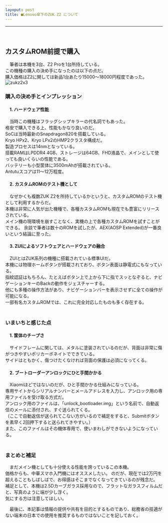 ```yaml
---
layoput: post
title: ■Lenovo傘下のZUK Z2 について
---
```

---
　
## **カスタムROM前提で購入**
 　筆者は本機を3台、Z2 Proを1台所持している。  
 この機種の購入の決め手になったのは以下の点だ。    
購入価格はZ2に関しては新品1台あたり15000～18000円程度であった。　　
![zukz2x3](https://beni2nd.github.io/images/Bluboos1zukz2x3.jpg "zukz2x3")  

### **購入の決め手とインプレッション**

#### 　1. ハードウェア性能
　当時この機種はフラッグシップキラーの代名詞でもあった。  
格安で購入できる上、性能もかなり良いのだ。  
SoCは当時最新のSnapdragon820を搭載している。  
Kryo HPx2、Kryo LPx2のHMP2クラスタ構成だ。  
製造プロセスは14nmとなっている。  
搭載RAMはLPDDR4 4GB、ストレージは64GB、FHD液晶で、メインとして使っても良いくらいの性能である。  
バッテリーも小型筐体に3500mAhが搭載されている。  
Antutuスコアは11～12万程度。  

#### 　2. カスタムROMのテスト機として
　なぜかくも複数ZUK Z2を所持しているかというと、カスタムROMのテスト機として利用するからだ。  
本機は非常に人気が出た機種で、各種カスタムROMも現在でも豊富にリリースされている。  
メイン機の現環境を崩すことなく、実機の上で各種カスタムROMを試すことができる。
余談で筆者は数十のROMを試したが、AEX(AOSP Extended)が一番良いという結論に至った。

#### 　3. ZUIによるソフトウェアとハードウェアの融合
　ZUIとはZUK系列の機種に搭載されている標準UIだ。  
本機には物理ホームボタンが搭載されており、ボタン表面は静電式にもなっている。  
指紋認証はもちろん、たとえばボタン上で上から下に指でスッとなぞると、ナビゲーションキーのBackの動作をジェスチャーする。  
他にも多種の操作方法があり、ナビゲーションバーを表示させずに全ての操作が可能になる。  
一部有名カスタムROMでは、これに完全対応したものも多く存在する。  
　　

### **いまいちと感じた点**

#### 　1. 筐体のチープさ

　サイドフレームに関しては、メタルに塗装されているのだが、背面は非常に傷がつきやすいポリカーボネイトでできている。  
サイドはともかく、傷つけたくなければ背面の保護は必須になってくる。  

#### 　2. ブートローダーアンロックにひと手間かかる
　Xiaomiほどではないのだが、ひと手間かかる仕組みになっている。  
専用サイトからシリアルナンバーとメールアドレスを入力し、アンロック用の専用ファイルを受け取る方式だ。  
アンロック用のファイルは、「unlock_bootloader.img」という名前で、自動返信のメールに添付され、すぐ送られてくる。  
（ここで自動返信が送られてこない方がいるので補足をすると、Submitボタンを素早く2回押下すると送られてきやすい。）  
また、このファイルはその機体専用で、使いまわしができないようになっている。  
 　

### **まとめと補足**

　まだメイン機としても十分使える性能を誇っているこの本機。  
価格からも、中華スマホ入門機にはオススメしたい。
のだが、現在では2万円を超えることもしばしばで、お得感はそこまでなくなってきているのが残念だ。  
補足として、本機は2.5Dカーブガラス採用なので、フラットなガラスフィルムだと、写真のように端が少し浮く。  
気にする方は注意してほしい。  
  
　最後に、本記事は情報の提供や共有を目的とするものであり、総務省の技適がない端末の日本での使用を推奨するものではないことを記しておく。
